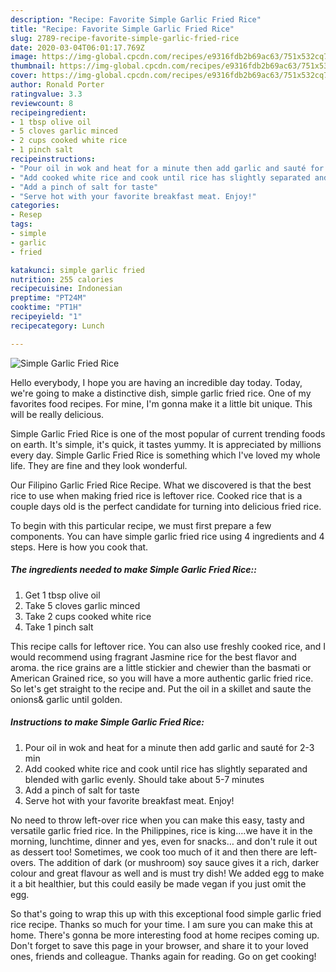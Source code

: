 ```yaml
---
description: "Recipe: Favorite Simple Garlic Fried Rice"
title: "Recipe: Favorite Simple Garlic Fried Rice"
slug: 2789-recipe-favorite-simple-garlic-fried-rice
date: 2020-03-04T06:01:17.769Z
image: https://img-global.cpcdn.com/recipes/e9316fdb2b69ac63/751x532cq70/simple-garlic-fried-rice-recipe-main-photo.jpg
thumbnail: https://img-global.cpcdn.com/recipes/e9316fdb2b69ac63/751x532cq70/simple-garlic-fried-rice-recipe-main-photo.jpg
cover: https://img-global.cpcdn.com/recipes/e9316fdb2b69ac63/751x532cq70/simple-garlic-fried-rice-recipe-main-photo.jpg
author: Ronald Porter
ratingvalue: 3.3
reviewcount: 8
recipeingredient:
- 1 tbsp olive oil
- 5 cloves garlic minced
- 2 cups cooked white rice
- 1 pinch salt
recipeinstructions:
- "Pour oil in wok and heat for a minute then add garlic and sauté for 2-3 min"
- "Add cooked white rice and cook until rice has slightly separated and blended with garlic evenly. Should take about 5-7 minutes"
- "Add a pinch of salt for taste"
- "Serve hot with your favorite breakfast meat. Enjoy!"
categories:
- Resep
tags:
- simple
- garlic
- fried

katakunci: simple garlic fried
nutrition: 255 calories
recipecuisine: Indonesian
preptime: "PT24M"
cooktime: "PT1H"
recipeyield: "1"
recipecategory: Lunch

---
```



![Simple Garlic Fried Rice](https://img-global.cpcdn.com/recipes/e9316fdb2b69ac63/751x532cq70/simple-garlic-fried-rice-recipe-main-photo.jpg)

Hello everybody, I hope you are having an incredible day today. Today, we're going to make a distinctive dish, simple garlic fried rice. One of my favorites food recipes. For mine, I'm gonna make it a little bit unique. This will be really delicious.

Simple Garlic Fried Rice is one of the most popular of current trending foods on earth. It's simple, it's quick, it tastes yummy. It is appreciated by millions every day. Simple Garlic Fried Rice is something which I've loved my whole life. They are fine and they look wonderful.

Our Filipino Garlic Fried Rice Recipe. What we discovered is that the best rice to use when making fried rice is leftover rice. Cooked rice that is a couple days old is the perfect candidate for turning into delicious fried rice.


To begin with this particular recipe, we must first prepare a few components. You can have simple garlic fried rice using 4 ingredients and 4 steps. Here is how you cook that.

##### The ingredients needed to make Simple Garlic Fried Rice::

1. Get 1 tbsp olive oil
1. Take 5 cloves garlic minced
1. Take 2 cups cooked white rice
1. Take 1 pinch salt


This recipe calls for leftover rice. You can also use freshly cooked rice, and I would recommend using fragrant Jasmine rice for the best flavor and aroma. the rice grains are a little stickier and chewier than the basmati or American Grained rice, so you will have a more authentic garlic fried rice. So let&#39;s get straight to the recipe and. Put the oil in a skillet and saute the onions&amp; garlic until golden. 

##### Instructions to make Simple Garlic Fried Rice:

1. Pour oil in wok and heat for a minute then add garlic and sauté for 2-3 min
1. Add cooked white rice and cook until rice has slightly separated and blended with garlic evenly. Should take about 5-7 minutes
1. Add a pinch of salt for taste
1. Serve hot with your favorite breakfast meat. Enjoy!


No need to throw left-over rice when you can make this easy, tasty and versatile garlic fried rice. In the Philippines, rice is king….we have it in the morning, lunchtime, dinner and yes, even for snacks… and don&#39;t rule it out as dessert too! Sometimes, we cook too much of it and then there are left-overs. The addition of dark (or mushroom) soy sauce gives it a rich, darker colour and great flavour as well and is must try dish! We added egg to make it a bit healthier, but this could easily be made vegan if you just omit the egg. 

So that's going to wrap this up with this exceptional food simple garlic fried rice recipe. Thanks so much for your time. I am sure you can make this at home. There's gonna be more interesting food at home recipes coming up. Don't forget to save this page in your browser, and share it to your loved ones, friends and colleague. Thanks again for reading. Go on get cooking!
